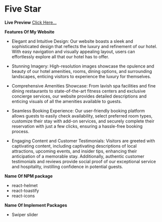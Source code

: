 # Five Star

**Live Preview** [Click Here...](https://assignment9-6a740.web.app/)


**Features Of My Website**
* Elegant and Intuitive Design: Our website boasts a sleek and sophisticated design that reflects the luxury and refinement of our hotel. With easy navigation and visually appealing layout, users can effortlessly explore all that our hotel has to offer.

* Stunning Imagery: High-resolution images showcase the opulence and beauty of our hotel amenities, rooms, dining options, and surrounding landscapes, enticing visitors to experience the luxury for themselves.

* Comprehensive Amenities Showcase: From lavish spa facilities and fine dining restaurants to state-of-the-art fitness centers and exclusive concierge services, our website provides detailed descriptions and enticing visuals of all the amenities available to guests.

* Seamless Booking Experience: Our user-friendly booking platform allows guests to easily check availability, select preferred room types, customize their stay with add-on services, and securely complete their reservation with just a few clicks, ensuring a hassle-free booking process.

* Engaging Content and Customer Testimonials: Visitors are greeted with captivating content, including captivating descriptions of local attractions, upcoming events, and insider tips, enhancing their anticipation of a memorable stay. Additionally, authentic customer testimonials and reviews provide social proof of our exceptional service and hospitality, instilling confidence in potential guests.


**Name Of NPM package**

* react-helmet
* react-toastify
* react-icons


**Name Of Implement Packages**

* Swiper slider
